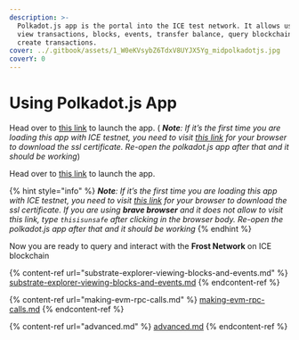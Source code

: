 ```yaml
---
description: >-
  Polkadot.js app is the portal into the ICE test network. It allows users to
  view transactions, blocks, events, transfer balance, query blockchains and
  create transactions.
cover: ../.gitbook/assets/1_W0eKVsybZ6TdxV8UYJX5Yg_midpolkadotjs.jpg
coverY: 0
---
```


# Using Polkadot.js App

Head over to [this link](https://polkadot.js.org/apps/?rpc=wss%3A%2F%2F212.47.230.154%3A9944#/explorer) to launch the app. ( _**Note**: If it’s the first time you are loading this app with ICE testnet, you need to visit_ [_this link_](https://212.47.230.154:9944) _for your browser to download the ssl certificate. Re-open the polkadot.js app after that and it should be working_)

Head over to [this link](https://polkadot.js.org/apps/?rpc=wss%3A%2F%2Ffrost-rpc.icenetwork.io%3A9944#/explorer) to launch the app.

{% hint style="info" %}
_**Note**: If it’s the first time you are loading this app with ICE testnet, you need to visit_ [_this link_](https://frost-rpc.icenetwork.io:9944) _for your browser to download the ssl certificate._ _If you are using **brave browser** and it does not allow to visit this link, type `thisisunsafe` after clicking in the browser body. Re-open the polkadot.js app after that and it should be working_
{% endhint %}

Now you are ready to query and interact with the **Frost Network** on ICE blockchain

{% content-ref url="substrate-explorer-viewing-blocks-and-events.md" %}
[substrate-explorer-viewing-blocks-and-events.md](substrate-explorer-viewing-blocks-and-events.md)
{% endcontent-ref %}

{% content-ref url="making-evm-rpc-calls.md" %}
[making-evm-rpc-calls.md](making-evm-rpc-calls.md)
{% endcontent-ref %}

{% content-ref url="advanced.md" %}
[advanced.md](advanced.md)
{% endcontent-ref %}
